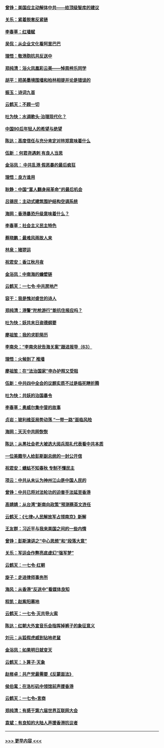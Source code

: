 #### [曾铮：美国应主动解体中共——给顶级智库的建议](../pages/nsc993/n11649888.md?t=11130055) 
#### [关乐：紧着脱套反紧链](../pages/nsc993/n11649069.md?t=11130055) 
#### [李春草：红墙赋](../pages/nsc993/n11646389.md?t=11130055) 
#### [吴侃：从企业文化看阿里巴巴](../pages/nsc993/n11645476.md?t=11130055) 
#### [理悟：敬港胞抗共反送中](../pages/nsc993/n11645466.md?t=11130055) 
#### [郑纯清：浴火凤凰彩云美——悼周梓乐同学](../pages/nsc993/n11645155.md?t=11130055) 
#### [胡平：把美墨境围墙和柏林相提并论是错误的](../pages/nsc993/n11645134.md?t=11130055) 
#### [振玉：诗词九首](../pages/nsc993/n11644081.md?t=11130055) 
#### [云鹤天：不顾一切](../pages/nsc993/n11643508.md?t=11130055) 
#### [吐为快：水调歌头·治理现代化？](../pages/nsc993/n11643485.md?t=11130055) 
#### [中国90后年轻人的希望与绝望](../pages/nsc993/n11642317.md?t=11130055) 
#### [陈达：高度信任与充分肯定对林郑意味着什么](../pages/nsc993/n11641441.md?t=11130055) 
#### [伍新 ：何君尧遇刺 有良人当思](../pages/nsc993/n11641503.md?t=11130055) 
#### [金浴凤： 中共乱港  假恶暴的最后疯狂](../pages/nsc993/n11641495.md?t=11130055) 
#### [理悟：良方谁用](../pages/nsc993/n11641463.md?t=11130055) 
#### [耿静：中国“富人翻身闹革命”的最后机会](../pages/nsc993/n11640655.md?t=11130055) 
#### [吕锡民：主动式建筑围护结构空调系统](../pages/nsc993/n11640168.md?t=11130055) 
#### [海网：香港暴恐升级意味着什么？](../pages/nsc993/n11635904.md?t=11130055) 
#### [李春草：社会主义民主特色](../pages/nsc993/n11634657.md?t=11130055) 
#### [蔡晓鹏：最难风雨故人来](../pages/nsc993/n11633145.md?t=11130055) 
#### [林泉：猪猡运](../pages/nsc993/n11631469.md?t=11130055) 
#### [祝君安：香江秋月夜](../pages/nsc993/n11631440.md?t=11130055) 
#### [金浴凤：中南海的蟾嬖链](../pages/nsc993/n11631290.md?t=11130055) 
#### [云鹤天：一七令·中共房地产](../pages/nsc993/n11630084.md?t=11130055) 
#### [容干：我是愧对盛世的诗人](../pages/nsc993/n11630059.md?t=11130055) 
#### [郑纯清：港警“陀枪游行”能抗住报应吗？](../pages/nsc993/n11629999.md?t=11130055) 
#### [吐为快：妖共末日盗德纲要](../pages/nsc993/n11628610.md?t=11130055) 
#### [廖祖笙：我的求职简历](../pages/nsc993/n11628492.md?t=11130055) 
#### [李南央：“李南央状告海关案”跟进报导（63）](../pages/nsc993/n11627039.md?t=11130055) 
#### [理悟：火候到了 推墙](../pages/nsc993/n11626917.md?t=11130055) 
#### [廖祖笙：在“法治国家”申办护照又受阻](../pages/nsc993/n11626500.md?t=11130055) 
#### [伍新：中共四中全会的议题实质不过是临死瞎折腾](../pages/nsc993/n11621774.md?t=11130055) 
#### [吐为快：共妖的治国暴令](../pages/nsc993/n11621401.md?t=11130055) 
#### [李春草：奥威尔集中营的故事](../pages/nsc993/n11621373.md?t=11130055) 
#### [贞岩：玻利维亚局势动荡 “一带一路”面临风险](../pages/nsc993/n11619480.md?t=11130055) 
#### [海网：天灭中共网恢恢](../pages/nsc993/n11618261.md?t=11130055) 
#### [陈达：从黑社会老大被选大阅兵观礼代表看中共本质](../pages/nsc993/n11618229.md?t=11130055) 
#### [一位美籍华人给彭斯副总统的一封公开信](../pages/nsc993/n11616906.md?t=11130055) 
#### [祝君安：蟪蛄不知春秋  专制不懂民主](../pages/nsc993/n11616882.md?t=11130055) 
#### [项云：中共从未认为神州江山是中国人民的](../pages/nsc993/n11616763.md?t=11130055) 
#### [曾铮：中共已将对法轮功的迫害手法延至香港](../pages/nsc993/n11616561.md?t=11130055) 
#### [高婧婧：从台湾“新南向政策”预测蔡英文连任](../pages/nsc993/n11616518.md?t=11130055) 
#### [云鹤天：《七律▪人民解放军占领南京》新解](../pages/nsc993/n11616490.md?t=11130055) 
#### [王友群：习近平与我来美国之间的一些内情](../pages/nsc993/n11615052.md?t=11130055) 
#### [曾铮：彭斯演讲之“中心思想”和“段落大意”](../pages/nsc993/n11615020.md?t=11130055) 
#### [关乐：军运会作弊亮底虚幻“强军梦”](../pages/nsc993/n11615008.md?t=11130055) 
#### [云鹤天：一七令‧红朝](../pages/nsc993/n11615000.md?t=11130055) 
#### [旋子：走进律师事务所](../pages/nsc993/n11614894.md?t=11130055) 
#### [海风：从香港“反送中”看媒体良知](../pages/nsc993/n11614480.md?t=11130055) 
#### [程凯：赵紫阳墓地](../pages/nsc993/n11614464.md?t=11130055) 
#### [云鹤天：一七令‧灭共导火索](../pages/nsc993/n11613471.md?t=11130055) 
#### [陈达：红朝大外宣音乐会指挥掉裤子的象征意义](../pages/nsc993/n11613456.md?t=11130055) 
#### [刘元：从狐假虎威到钻地老鼠](../pages/nsc993/n11612832.md?t=11130055) 
#### [金浴凤：如果明日就变天](../pages/nsc993/n11611135.md?t=11130055) 
#### [云鹤天：卜算子‧天象](../pages/nsc993/n11609023.md?t=11130055) 
#### [赵修卓：共产党最需要《反蒙面法》](../pages/nsc993/n11608006.md?t=11130055) 
#### [侯伯鸾：在洛杉矶中领馆前声援香港](../pages/nsc993/n11607802.md?t=11130055) 
#### [云鹤天：一七令•言商](../pages/nsc993/n11606248.md?t=11130055) 
#### [郑纯清：有感于第六届世界互联网大会](../pages/nsc993/n11604718.md?t=11130055) 
#### [袁斌：有良知的大陆人声援香港抗议者](../pages/nsc993/n11603673.md?t=11130055) 

----
#### [ >>> 更早内容 <<< ](../indexes/nsc993-earlier.md)
